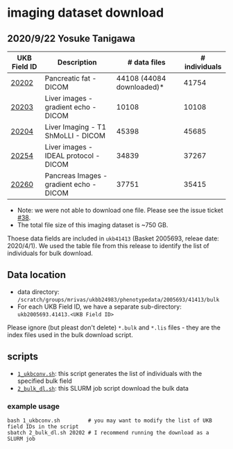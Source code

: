 # imaging dataset download
## 2020/9/22 Yosuke Tanigawa

| UKB Field ID                                                     | Description                             | # data files | # individuals |
|------------------------------------------------------------------|-----------------------------------------|--------------|---------------|
| [20202](http://biobank.ctsu.ox.ac.uk/crystal/field.cgi?id=20202) | Pancreatic fat - DICOM                  | 44108 (44084 downloaded)*      | 41754         |
| [20203](http://biobank.ctsu.ox.ac.uk/crystal/field.cgi?id=20203) | Liver images - gradient echo - DICOM    | 10108        | 10108         |
| [20204](http://biobank.ctsu.ox.ac.uk/crystal/field.cgi?id=20204) | Liver Imaging - T1 ShMoLLI - DICOM      | 45398        | 45685         |
| [20254](http://biobank.ctsu.ox.ac.uk/crystal/field.cgi?id=20254) | Liver images - IDEAL protocol - DICOM   | 34839        | 37267         |
| [20260](http://biobank.ctsu.ox.ac.uk/crystal/field.cgi?id=20260) | Pancreas Images - gradient echo - DICOM | 37751        | 35415         |

* Note: we were not able to download one file. Please see the issue ticket [#38](https://github.com/rivas-lab/ukbb-tools/issues/38).
* The total file size of this imaging dataset is ~750 GB.

Thoese data fields are included in `ukb41413` (Basket 2005693, releae date: 2020/4/1). We used the table file from this release to identify the list of individuals for bulk download.

## Data location

- data directory: `/scratch/groups/mrivas/ukbb24983/phenotypedata/2005693/41413/bulk`
- For each UKB Field ID, we have a separate sub-directory: `ukb2005693.41413.<UKB Field ID>`

Please ignore (but pleast don't delete) `*.bulk` and `*.lis` files - they are the index files used in the bulk download script.

## scripts

- [`1_ukbconv.sh`](1_ukbconv.sh): this script generates the list of individuals with the specified bulk field
- [`2_bulk_dl.sh`](2_bulk_dl.sh): this SLURM job script download the bulk data

### example usage

```
bash 1_ukbconv.sh         # you may want to modify the list of UKB field IDs in the script
sbatch 2_bulk_dl.sh 20202 # I recommend running the download as a SLURM job
```

